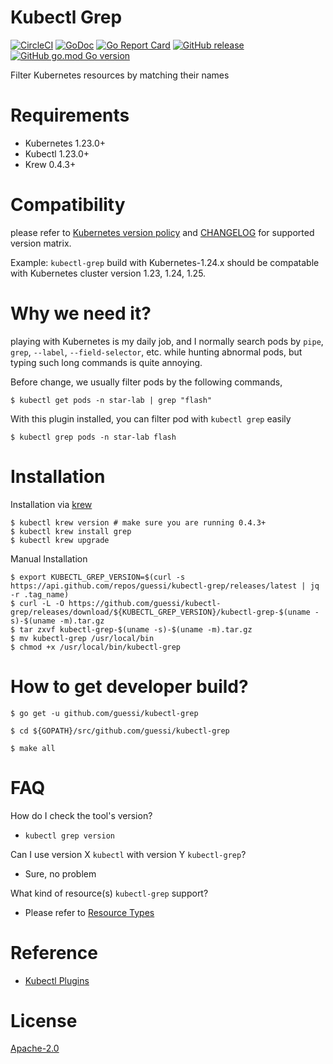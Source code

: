# Kubectl Grep

[![CircleCI](https://img.shields.io/circleci/build/github/guessi/kubectl-grep?token=39cb1435f15bbd1fd965997db3484aed48d458b0)](https://circleci.com/gh/guessi/kubectl-grep)
[![GoDoc](https://godoc.org/github.com/guessi/kubectl-grep?status.svg)](https://godoc.org/github.com/guessi/kubectl-grep)
[![Go Report Card](https://goreportcard.com/badge/github.com/guessi/kubectl-grep)](https://goreportcard.com/report/github.com/guessi/kubectl-grep)
[![GitHub release](https://img.shields.io/github/release/guessi/kubectl-grep.svg)](https://github.com/guessi/kubectl-grep/releases/latest)
[![GitHub go.mod Go version](https://img.shields.io/github/go-mod/go-version/guessi/kubectl-grep)](https://github.com/guessi/kubectl-grep/blob/master/go.mod)

Filter Kubernetes resources by matching their names

# Requirements

- Kubernetes 1.23.0+
- Kubectl 1.23.0+
- Krew 0.4.3+

# Compatibility

please refer to [Kubernetes version policy](https://kubernetes.io/docs/setup/release/version-skew-policy/#kubectl) and [CHANGELOG](CHANGELOG.md) for supported version matrix.

Example: `kubectl-grep` build with Kubernetes-1.24.x should be compatable with Kubernetes cluster version 1.23, 1.24, 1.25.

# Why we need it?

playing with Kubernetes is my daily job, and I normally search pods by `pipe`,
`grep`, `--label`, `--field-selector`, etc. while hunting abnormal pods, but
typing such long commands is quite annoying.

Before change, we usually filter pods by the following commands,

    $ kubectl get pods -n star-lab | grep "flash"

With this plugin installed, you can filter pod with `kubectl grep` easily

    $ kubectl grep pods -n star-lab flash

# Installation

Installation via [krew](https://krew.sigs.k8s.io/docs/user-guide/setup/install/)

    $ kubectl krew version # make sure you are running 0.4.3+
    $ kubectl krew install grep
    $ kubectl krew upgrade

Manual Installation

    $ export KUBECTL_GREP_VERSION=$(curl -s https://api.github.com/repos/guessi/kubectl-grep/releases/latest | jq -r .tag_name)
    $ curl -L -O https://github.com/guessi/kubectl-grep/releases/download/${KUBECTL_GREP_VERSION}/kubectl-grep-$(uname -s)-$(uname -m).tar.gz
    $ tar zxvf kubectl-grep-$(uname -s)-$(uname -m).tar.gz
    $ mv kubectl-grep /usr/local/bin
    $ chmod +x /usr/local/bin/kubectl-grep

# How to get developer build?

    $ go get -u github.com/guessi/kubectl-grep

    $ cd ${GOPATH}/src/github.com/guessi/kubectl-grep

    $ make all

# FAQ

How do I check the tool's version?

* `kubectl grep version`

Can I use version X `kubectl` with version Y `kubectl-grep`?

* Sure, no problem

What kind of resource(s) `kubectl-grep` support?

* Please refer to [Resource Types](RESOURCE_TYPES.md)

# Reference

- [Kubectl Plugins](https://kubernetes.io/docs/tasks/extend-kubectl/kubectl-plugins/)

# License

[Apache-2.0](LICENSE)
